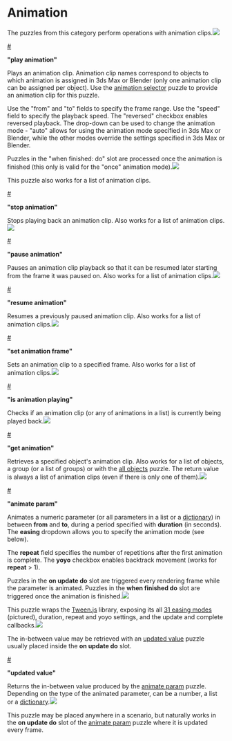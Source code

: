 # Animation

The puzzles from this category perform operations with animation clips.![](https://www.soft8soft.com/docs/files/puzzles/puzzles-animation.jpg)

[\#](https://www.soft8soft.com/docs/manual/en/puzzles/Animation.html#play_animation)

**"play animation"**

Plays an animation clip. Animation clip names correspond to objects to which animation is assigned in 3ds Max or Blender \(only one animation clip can be assigned per object\). Use the [animation selector](https://www.soft8soft.com/docs/manual/en/puzzles/Selectors.html#select_animation) puzzle to provide an animation clip for this puzzle.

Use the "from" and "to" fields to specify the frame range. Use the "speed" field to specify the playback speed. The "reversed" checkbox enables reversed playback. The drop-down can be used to change the animation mode - "auto" allows for using the animation mode specified in 3ds Max or Blender, while the other modes override the settings specified in 3ds Max or Blender.

Puzzles in the "when finished: do" slot are processed once the animation is finished \(this only is valid for the "once" animation mode\).![](https://www.soft8soft.com/docs/files/puzzles/puzzles-animation-play.jpg)

This puzzle also works for a list of animation clips.

[\#](https://www.soft8soft.com/docs/manual/en/puzzles/Animation.html#stop_animation)

**"stop animation"**

Stops playing back an animation clip. Also works for a list of animation clips.![](https://www.soft8soft.com/docs/files/puzzles/puzzles-animation-stop.jpg)

[\#](https://www.soft8soft.com/docs/manual/en/puzzles/Animation.html#pause_animation)

**"pause animation"**

Pauses an animation clip playback so that it can be resumed later starting from the frame it was paused on. Also works for a list of animation clips.![](https://www.soft8soft.com/docs/files/puzzles/puzzles-animation-pause.jpg)

[\#](https://www.soft8soft.com/docs/manual/en/puzzles/Animation.html#resume_animation)

**"resume animation"**

Resumes a previously paused animation clip. Also works for a list of animation clips.![](https://www.soft8soft.com/docs/files/puzzles/puzzles-animation-resume.jpg)

[\#](https://www.soft8soft.com/docs/manual/en/puzzles/Animation.html#set_animation_frame)

**"set animation frame"**

Sets an animation clip to a specified frame. Also works for a list of animation clips.![](https://www.soft8soft.com/docs/files/puzzles/puzzles-animation-set-animation-frame.jpg)

[\#](https://www.soft8soft.com/docs/manual/en/puzzles/Animation.html#is_animation_playing)

**"is animation playing"**

Checks if an animation clip \(or any of animations in a list\) is currently being played back.![](https://www.soft8soft.com/docs/files/puzzles/puzzles-animation-is-playing.jpg)

[\#](https://www.soft8soft.com/docs/manual/en/puzzles/Animation.html#get_animation)

**"get animation"**

Retrieves a specified object's animation clip. Also works for a list of objects, a group \(or a list of groups\) or with the [all objects](https://www.soft8soft.com/docs/manual/en/puzzles/Selectors.html#all_objects) puzzle. The return value is always a list of animation clips \(even if there is only one of them\).![](https://www.soft8soft.com/docs/files/puzzles/puzzles-animation-get-animation.jpg)

[\#](https://www.soft8soft.com/docs/manual/en/puzzles/Animation.html#animate_param)

**"animate param"**

Animates a numeric parameter \(or all parameters in a list or a [dictionary](https://www.soft8soft.com/docs/manual/en/puzzles/Dictionaries.html)\) in between **from** and **to**, during a period specified with **duration** \(in seconds\). The **easing** dropdown allows you to specify the animation mode \(see below\).

The **repeat** field specifies the number of repetitions after the first animation is complete. The **yoyo** checkbox enables backtrack movement \(works for **repeat** &gt; 1\).

Puzzles in the **on update do** slot are triggered every rendering frame while the parameter is animated. Puzzles in the **when finished do** slot are triggered once the animation is finished.![](https://www.soft8soft.com/docs/files/puzzles/puzzles-animation-animate-param.jpg)

This puzzle wraps the [Tween.js](https://github.com/tweenjs/tween.js/blob/master/docs/user_guide.md) library, exposing its all [31 easing modes](http://tweenjs.github.io/tween.js/examples/03_graphs.html) \(pictured\), duration, repeat and yoyo settings, and the update and complete callbacks.![](https://www.soft8soft.com/docs/files/puzzles/puzzles-animation-animate-param-easing-modes.jpg)

The in-between value may be retrieved with an [updated value](https://www.soft8soft.com/docs/manual/en/puzzles/Animation.html#updated_value) puzzle usually placed inside the **on update do** slot.

[\#](https://www.soft8soft.com/docs/manual/en/puzzles/Animation.html#updated_value)

**"updated value"**

Returns the in-between value produced by the [animate param](https://www.soft8soft.com/docs/manual/en/puzzles/Animation.html#animate_param) puzzle. Depending on the type of the animated parameter, can be a number, a list or a [dictionary](https://www.soft8soft.com/docs/manual/en/puzzles/Dictionaries.html).![](https://www.soft8soft.com/docs/files/puzzles/puzzles-animation-updated-value.jpg)

This puzzle may be placed anywhere in a scenario, but naturally works in the **on update do** slot of the [animate param](https://www.soft8soft.com/docs/manual/en/puzzles/Animation.html#animate_param) puzzle where it is updated every frame.

